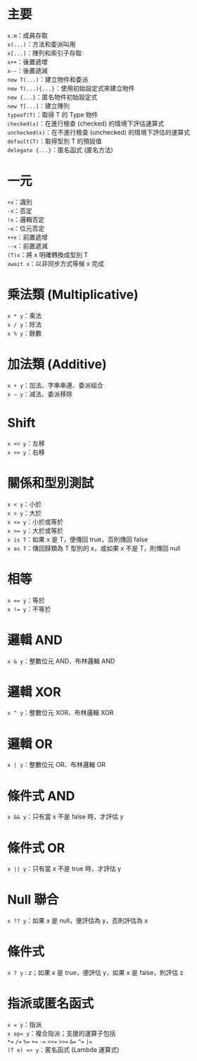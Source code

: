 # 主要
`x.m`：成員存取  
`x(...)`：方法和委派叫用  
`x[...]`：陣列和索引子存取  
`x++`：後置遞增  
`x--`：後置遞減  
`new T(...)`：建立物件和委派  
`new T(...){...}`：使用初始設定式來建立物件    
`new {...}`：匿名物件初始設定式  
`new T[...]`：建立陣列  
`typeof(T)`：取得 T 的 Type 物件  
`checked(x)`：在進行檢查 (checked) 的情境下評估運算式  
`unchecked(x)`：在不進行檢查 (unchecked) 的情境下評估的運算式  
`default(T)`：取得型別 T 的預設值  
`delegate {...}`：匿名函式 (匿名方法)  
# 一元
`+x`：識別  
`-x`：否定  
`!x`：邏輯否定  
`~x`：位元否定  
`++x`：前置遞增  
`--x`：前置遞減  
`(T)x`：將 x 明確轉換成型別 T  
`await x`：以非同步方式等候 x 完成  
# 乘法類 (Multiplicative)
`x * y`：乘法  
`x / y`：除法  
`x % y`：餘數  
# 加法類 (Additive)
`x + y`：加法、字串串連、委派組合  
`x – y`：減法、委派移除  
# Shift
`x << y`：左移  
`x >> y`：右移  
# 關係和型別測試
`x < y`：小於  
`x > y`：大於  
`x <= y`：小於或等於  
`x >= y`：大於或等於  
`x is T`：如果 x 是 T，便傳回 true，否則傳回 false  
`x as T`：傳回歸類為 T 型別的 x，或如果 x 不是 T，則傳回 null  
# 相等
`x == y`：等於  
`x != y`：不等於  
# 邏輯 AND  
`x & y`：整數位元 AND、布林邏輯 AND  
# 邏輯 XOR  
`x ^ y`：整數位元 XOR、布林邏輯 XOR  
# 邏輯 OR  
`x | y`：整數位元 OR、布林邏輯 OR  
# 條件式 AND  
`x && y`：只有當 x 不是 false 時，才評估 y  
# 條件式 OR  
`x || y`：只有當 x 不是 true 時，才評估 y  
# Null 聯合  
`x ?? y`：如果 x 是 null，便評估為 y，否則評估為 x  
# 條件式
`x ? y` : z；如果 x 是 true，便評估 y，如果 x 是 false，則評估 z  
# 指派或匿名函式
`x = y`：指派  
`x op= y`：複合指派；支援的運算子包括  
`*=` `/=` `%=` `+=` `-=` `<<=` `>>=` `&=` `^=` `|=`  
`(T x) => y`：匿名函式 (Lambda 運算式)  
